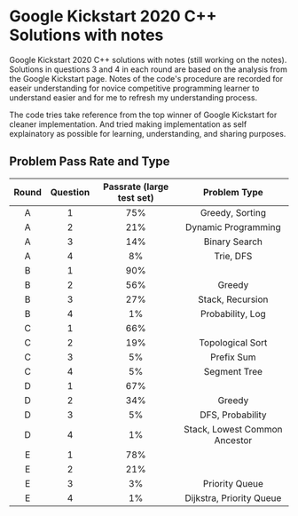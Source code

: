 # Google Kickstart 2020 C++ Solutions with notes

Google Kickstart 2020 C++ solutions with notes (still working on the notes). 
Solutions in questions 3 and 4 in each round are based on the analysis from the Google Kickstart page. Notes of the code's procedure are recorded for easeir understanding for novice competitive programming learner to understand easier and for me to refresh my understanding process.  

The code tries take reference from the top winner of Google Kickstart for cleaner implementation. And tried making implementation  as self explainatory as possible for learning, understanding, and sharing purposes.

## Problem Pass Rate and Type

| Round | Question | Passrate (large test set) | Problem Type        |
| :---: | :------: | :-----------------------: | :-----------------: |
| A     | 1        | 75%                       | Greedy, Sorting     |
| A     | 2        | 21%                       | Dynamic Programming |
| A     | 3        | 14%                       | Binary Search       |
| A     | 4        | 8%                        | Trie, DFS           |
| B     | 1        | 90%                       |                     |
| B     | 2        | 56%                       | Greedy              |
| B     | 3        | 27%                       | Stack, Recursion    |
| B     | 4        | 1%                        | Probability, Log    |
| C     | 1        | 66%                       |                     |
| C     | 2        | 19%                       | Topological Sort    |
| C     | 3        | 5%                        | Prefix Sum          |
| C     | 4        | 5%                        | Segment Tree        |
| D     | 1        | 67%                       |                     |
| D     | 2        | 34%                       | Greedy              |
| D     | 3        | 5%                        | DFS, Probability    |
| D     | 4        | 1%                        | Stack, Lowest Common Ancestor|
| E     | 1        | 78%                       |                     |
| E     | 2        | 21%                       |                     |
| E     | 3        | 3%                        | Priority Queue      |
| E     | 4        | 1%                        | Dijkstra, Priority Queue|